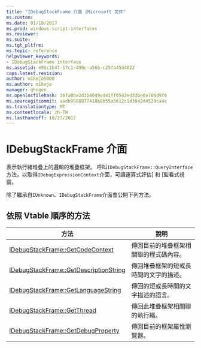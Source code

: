 ```yaml
---
title: "IDebugStackFrame 介面 |Microsoft 文件"
ms.custom: 
ms.date: 01/18/2017
ms.prod: windows-script-interfaces
ms.reviewer: 
ms.suite: 
ms.tgt_pltfrm: 
ms.topic: reference
helpviewer_keywords:
- IDebugStackFrame interface
ms.assetid: e95c1b4f-17c1-490c-a56b-c25fa45d4822
caps.latest.revision: 
author: mikejo5000
ms.author: mikejo
manager: ghogen
ms.openlocfilehash: 36fa0ba2d1b4049ad41ff0502ed33be0a706d9f6
ms.sourcegitcommit: aadb9588877418b8b55a5612c1d3842d4520ca4c
ms.translationtype: MT
ms.contentlocale: zh-TW
ms.lasthandoff: 10/27/2017
---
```

# <a name="idebugstackframe-interface"></a>IDebugStackFrame 介面
表示執行緒堆疊上的邏輯的堆疊框架。 呼叫`IDebugStackFrame::QueryInterface`方法，以取得`IDebugExpressionContext`介面，可讓運算式評估] 和 [監看式視窗。  
  
 除了繼承自`IUnknown`、`IDebugStackFrame`介面會公開下列方法。  
  
## <a name="methods-in-vtable-order"></a>依照 Vtable 順序的方法  
  
|方法|說明|  
|------------|-----------------|  
|[IDebugStackFrame::GetCodeContext](../../winscript/reference/idebugstackframe-getcodecontext.md)|傳回目前的堆疊框架相關聯的程式碼內容。|  
|[IDebugStackFrame::GetDescriptionString](../../winscript/reference/idebugstackframe-getdescriptionstring.md)|傳回堆疊框架的短或長時間的文字的描述。|  
|[IDebugStackFrame::GetLanguageString](../../winscript/reference/idebugstackframe-getlanguagestring.md)|傳回的短或長時間的文字描述的語言。|  
|[IDebugStackFrame::GetThread](../../winscript/reference/idebugstackframe-getthread.md)|傳回此堆疊框架相關聯的執行緒。|  
|[IDebugStackFrame::GetDebugProperty](../../winscript/reference/idebugstackframe-getdebugproperty.md)|傳回目前的框架屬性瀏覽器。|